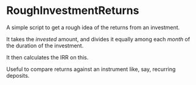 # RoughInvestmentReturns

A simple script to get a rough idea of the returns from an investment.

It takes the _invested_ amount, and divides it equally among each _month_ of the duration of the investment.

It then calculates the IRR on this.

Useful to compare returns against an instrument like, say, recurring deposits.
